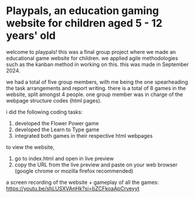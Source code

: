 # Playpals, an education gaming website for children aged 5 - 12 years' old

welcome to playpals! this was a final group project where we made an educational game website for children. we applied agile methodologies such as the kanban method in working on this. this was made in September 2024. 

we had a total of five group members, with me being the one spearheading the task arrangements and report writing. there is a total of 8 games in the website, split amongst 4 people. one group member was in charge of the webpage structure codes (html pages).

i did the following coding tasks:
1. developed the Flower Power game
2. developed the Learn to Type game
3. integrated both games in their respective html webpages 

to view the website, 
1. go to index.html and open in live preview
2. copy the URL from the live preview and paste on your web browser (google chrome or mozilla firefox recommended)

a screen recording of the website + gameplay of all the games: https://youtu.be/shLUSXVAnHk?si=bZCFkoaApCrveyyt